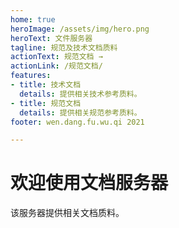 ```yaml
---
home: true
heroImage: /assets/img/hero.png
heroText: 文件服务器
tagline: 规范及技术文档质料
actionText: 规范文档 →
actionLink: /规范文档/
features:
- title: 技术文档
  details: 提供相关技术参考质料。
- title: 规范文档
  details: 提供相关规范参考质料。
footer: wen.dang.fu.wu.qi 2021

---
```

# 欢迎使用文档服务器
  该服务器提供相关文档质料。
